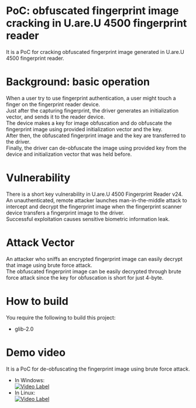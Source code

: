 # PoC: obfuscated fingerprint image cracking in U.are.U 4500 fingerprint reader
It is a PoC for cracking obfuscated fingerprint image generated in U.are.U 4500 fingerprint reader.  

# Background: basic operation
When a user try to use fingerprint authentication, a user might touch a finger on the fingerprint reader device.  
Just after the capturing fingerprint, the driver generates an initialization vector, and sends it to the reader device.  
The device makes a key for image obfuscation and do obfuscate the fingerprint image using provided initialization vector and the key.  
After then, the obfuscated fingerprint image and the key are transferred to the driver.  
Finally, the driver can de-obfuscate the image using provided key from the device and initialization vector that was held before.  

# Vulnerability
There is a short key vulnerability in U.are.U 4500 Fingerprint Reader v24.  
An unauthenticated, remote attacker launches man-in-the-middle attack to intercept and decrypt the fingerprint image when the fingerprint scanner device transfers a fingerprint image to the driver.  
Successful exploitation causes sensitive biometric information leak.  

# Attack Vector 
An attacker who sniffs an encrypted fingerprint image can easily decrypt that image using brute force attack.  
The obfuscated fingerprint image can be easily decrypted through brute force attack since the key for obfuscation is short for just 4-byte.  

# How to build
You require the following to build this project:  
- glib-2.0

# Demo video
It is a PoC for de-obfuscating the fingerprint image using brute force attack.  
- In Windows:  
    [![Video Label](https://img.youtube.com/vi/wEXJDyEOatM/0.jpg)](https://youtu.be/wEXJDyEOatM=0s)  
- In Linux:  
    [![Video Label](https://img.youtube.com/vi/7tKJQdKRm2k/0.jpg)](https://youtu.be/7tKJQdKRm2k=0s)  



